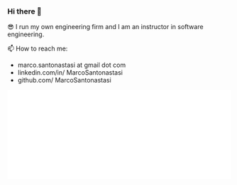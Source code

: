 ### Hi there 👋

😎 I run my own engineering firm and I am an instructor in software engineering.

📫 How to reach me:
- marco.santonastasi at gmail dot com
- linkedin.com/in/ MarcoSantonastasi
- github.com/ MarcoSantonastasi

<img src="header.svg" width="800" height="200" align="center">
